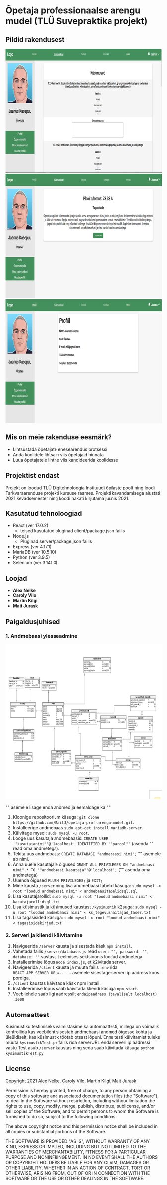 # Õpetaja professionaalse arengu mudel (TLÜ Suvepraktika projekt)

## Pildid rakendusest

<img src="gitimages/opetajaprof_1.PNG" width="800" height="400"/>
<img src="gitimages/opetajaprof_2.PNG" width="800" height="400"/>
<img src="gitimages/opetajaprof_3.PNG" width="800" height="400"/>

## Mis on meie rakenduse eesmärk?
* Lihtsustada õpetajate enesearendus protsessi
* Anda koolidele lihtsam viis õpetajaid hinnata
* Luua õpetajatele lihtne viis kandideerida koolidesse

## Projektist endast
Projekt on loodud TLÜ Digitehnoloogia Instituudi õpilaste poolt ning loodi Tarkvaraarenduse projekti kursuse raames.
Projekti kavandamisega alustati 2021 kevadsemester ning koodi hakati kirjutama juunis 2021. 

## Kasutatud tehnoloogiad
* React (ver 17.0.2)
    * teised kasutatud pluginad client/package.json failis
* Node.js
    * Pluginad server/package.json failis
* Express (ver 4.17.1)
* MariaDB (ver 10.5.10)
* Python (ver 3.9.5)
* Selenium (ver 3.141.0)

## Loojad
* **Alex Nelke**
* **Caroly Vilo**
* **Martin Kilgi**
* **Mait Jurask**

## Paigaldusjuhised

### 1. Andmebaasi ylesseadmine
<img src="gitimages/abpilt.png" width="800" height="500"/>

"" asemele lisage enda andmed ja eemaldage ka ""

1. Kloonige repositoorium käsuga: `git clone https://github.com/MaitJ/opetaja-prof-arengu-mudel.git`.
1. Installeerige andmebaas `sudo apt-get install mariadb-server`.
1. Käivitage mysql: `sudo mysql -u root`.
1. Looge uus kasutaja andmebaasis: `CREATE USER '"kasutajanimi"'@'localhost' IDENTIFIED BY '"parool"'` (asenda "" read oma andmetega).
1. Tekita uus andmebaas: `CREATE DATABASE "andmebaasi nimi";` "" asemele ab nimi.
1. Anna uuele kasutajale õigused `GRANT ALL PRIVILEGES ON "andmebaasi nimi".* TO '"andmebaasi kasutaja"'@'localhost';` ("" asenda oma andmetega)
1. Uuenda õigused `FLUSH PRIVILEGES;` ja `EXIT;`
1. Mine kausta `/server` ning lisa andmebaasi tabelid käsuga: `sudo mysql -u root "loodud andmebaasi nimi" < andmebaasitabelidsql.sql`
1. Lisa kasutajarollid: `sudo mysql -u root "loodud andmebaasi nimi" < kasutajarollidsql.txt`
1. Lisa küsimustik ja küsimused kaustast `/kysimustik` k2suga: `sudo mysql -u root "loodud andmebaasi nimi" < ks_tegevusnaitajad_tase7.txt`
1. Lisa tagasisided käsuga: `sudo mysql -u root "loodud andmebaasi nimi" < tagasisidekirjed.txt`

### 2. Serveri ja kliendi käivitamine
1. Navigeerida `/server` kausta ja sisestada käsk `npm install`.
1. Vahetada failis `/server/database.js` read `user: "", password: "", database: ""` vastavalt eelmises sektsioonis loodud andmetega
1. Installeerimise lõpus `node index.js`, et k2ivitada server.
1. Navigeerida `/client` kausta ja muuta failis `.env` rida `REACT_APP_SERVER_URL=...` ... asemele sisestage serveri ip aadress koos pordiga.
1. `/client` kaustas käivitada käsk npm install.
1. Installeerimise lõpus saab käivitada kliendi käsuga `npm start`.
1. Veebilehele saab ligi aadressilt `endaipaadress (tavaliselt localhost) :3000`

## Automaattest
Küsimustiku testimiseks valmistasime ka automaattesti, millega on võimalik kontrollida kas veebileht sisestab andmebaasi andmed õigesse kohta ja üleüldiselt, kas küsimustik töötab otsast lõpuni.
Enne testi käivitamist tuleks muuta `kysimustikTest.py` failis rida serverURL enda serveri ip aadressi vastu
Test asub `/server` kaustas ning seda saab käivitada käsuga `python kysimustikTest.py`

## License

Copyright 2021 Alex Nelke, Caroly Vilo, Martin Kilgi, Mait Jurask

Permission is hereby granted, free of charge, to any person obtaining a copy of this software and associated documentation files (the "Software"), to deal in the Software without restriction, including without limitation the rights to use, copy, modify, merge, publish, distribute, sublicense, and/or sell copies of the Software, and to permit persons to whom the Software is furnished to do so, subject to the following conditions:

The above copyright notice and this permission notice shall be included in all copies or substantial portions of the Software.

THE SOFTWARE IS PROVIDED "AS IS", WITHOUT WARRANTY OF ANY KIND, EXPRESS OR IMPLIED, INCLUDING BUT NOT LIMITED TO THE WARRANTIES OF MERCHANTABILITY, FITNESS FOR A PARTICULAR PURPOSE AND NONINFRINGEMENT. IN NO EVENT SHALL THE AUTHORS OR COPYRIGHT HOLDERS BE LIABLE FOR ANY CLAIM, DAMAGES OR OTHER LIABILITY, WHETHER IN AN ACTION OF CONTRACT, TORT OR OTHERWISE, ARISING FROM, OUT OF OR IN CONNECTION WITH THE SOFTWARE OR THE USE OR OTHER DEALINGS IN THE SOFTWARE.
